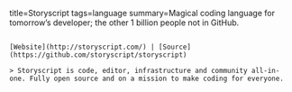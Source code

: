 title=Storyscript
tags=language
summary=Magical coding language for tomorrow’s developer; the other 1 billion people not in GitHub.
~~~~~~

[Website](http://storyscript.com/) | [Source](https://github.com/storyscript/storyscript)

> Storyscript is code, editor, infrastructure and community all-in-one. Fully open source and on a mission to make coding for everyone.

